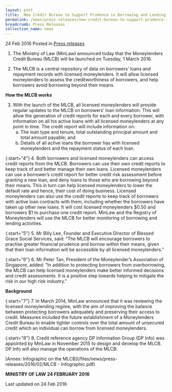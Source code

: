 ```yaml
---
layout: post
title:  New Credit Bureau to Support Prudence in Borrowing and Lending
permalink: /news/press-releases/new-credit-bureau-to-support-prudence-in-borrowing-and-lending
breadcrumb: Press Releases
collection_name: news
---
```


24 Feb 2016 Posted in [Press releases](/news/press-releases)

1. The Ministry of Law (MinLaw)  announced today that the Moneylenders Credit Bureau (MLCB) will be launched on Tuesday, 1 March 2016.

2. The MLCB is a central repository of data on borrowers’ loans and repayment records with licensed moneylenders. It will allow licensed moneylenders to assess the creditworthiness of borrowers, and help borrowers avoid  borrowing beyond their means.


**How the MLCB works**

<ol start="3">
<li> With the launch of the MLCB, all licensed moneylenders will provide regular updates to the MLCB on borrowers’ loan information. This will allow the generation of credit reports for each and every borrower, with information on all his active loans with all licensed moneylenders at any point in time. The credit report will include information on:
<ol style="list-style-type: lower-alpha;">
<li>The loan type and tenure, total outstanding principal amount and total amount payable; and</li>
<li>Details of all active loans the borrower has with licensed moneylenders and the repayment status of each loan.</li>

</ol>


</li>


</ol>


{:start="4"}
4. Both borrowers and licensed moneylenders can access credit reports from the MLCB. Borrowers can use their own credit reports to keep track of and better manage their own loans. Licensed moneylenders can use a borrower’s credit report for better credit risk assessment before granting a new loan, and deny loans to those who are borrowing beyond their means. This in turn can help licensed moneylenders to lower the default rate and hence, their cost of doing business. Licensed moneylenders can also use the credit reports to keep track of borrowers with active loan contracts with them, including whether the borrowers have taken up other new loans. It will cost licensed moneylenders $0.50 and borrowers $1 to purchase one credit report. MinLaw and the Registry of Moneylenders will use the MLCB for better monitoring of borrowing and lending activities.

{:start="5"}
5. Mr Billy Lee, Founder and Executive Director of Blessed Grace Social Services, said: “The MLCB will encourage borrowers to practise greater financial prudence and borrow within their means, given that their loan information will be accessible by all licensed moneylenders.”

{:start="6"}
6. Mr Peter Tan, President of the Moneylender’s Association of Singapore, added: “In addition to protecting borrowers from overborrowing, the MLCB can help licensed moneylenders make better informed decisions and credit assessments. It is a positive step towards helping to mitigate the risk in our high risk industry.”

**Background**

{:start="7"}
7. In March 2014, MinLaw announced that it was reviewing the licensed moneylending regime, with the aim of improving the balance between protecting borrowers adequately and preserving their access to credit. Measures included the future establishment of a Moneylenders Credit Bureau to enable tighter controls over the total amount of unsecured credit which an individual can borrow from licensed moneylenders.

{:start="8"}
8. Credit reference agency DP Information Group (DP Info) was appointed by MinLaw in November 2015 to design and develop the MLCB. DP Info will also manage the operations of the MLCB.

[Annex: Infographic on the MLCB](/files/news/press-releases/2016/02/MLCB - Infographic.pdf)

**MINISTRY OF LAW**
**24 FEBRUARY 2016**

<p class="right-side-updated">Last updated on 24 Feb 2016
</p>

